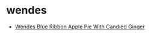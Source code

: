 # wendes

 * [Wendes Blue Ribbon Apple Pie With Candied Ginger](../index/w/wendes-blue-ribbon-apple-pie-with-candied-ginger-106670.json)
